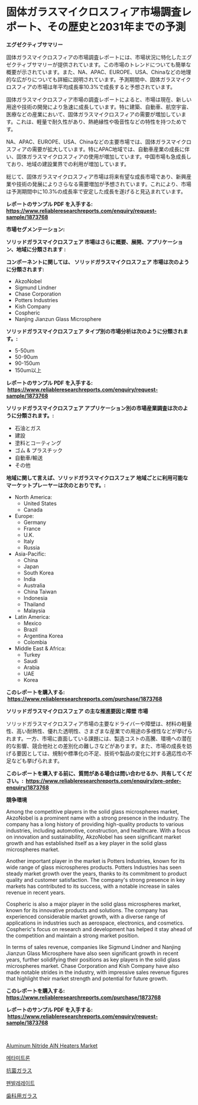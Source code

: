 <p><h1>固体ガラスマイクロスフィア市場調査レポート、その歴史と2031年までの予測</h1></p><p><strong>エグゼクティブサマリー</strong></p>
<p><p>固体ガラスマイクロスフィアの市場調査レポートには、市場状況に特化したエグゼクティブサマリーが提供されています。この市場のトレンドについても簡単な概要が示されています。また、NA、APAC、EUROPE、USA、Chinaなどの地理的な広がりについても詳細に説明されています。予測期間中、固体ガラスマイクロスフィアの市場は年平均成長率10.3%で成長すると予想されています。</p><p>固体ガラスマイクロスフィア市場の調査レポートによると、市場は現在、新しい用途や技術の開発により急速に成長しています。特に建築、自動車、航空宇宙、医療などの産業において、固体ガラスマイクロスフィアの需要が増加しています。これは、軽量で耐久性があり、熱絶縁性や吸音性などの特性を持つためです。</p><p>NA、APAC、EUROPE、USA、Chinaなどの主要市場では、固体ガラスマイクロスフィアの需要が拡大しています。特にAPAC地域では、自動車産業の成長に伴い、固体ガラスマイクロスフィアの使用が増加しています。中国市場も急成長しており、地域の建設業界での利用が増加しています。</p><p>総じて、固体ガラスマイクロスフィア市場は将来有望な成長市場であり、新興産業や技術の発展によりさらなる需要増加が予想されています。これにより、市場は予測期間中に10.3%の成長率で安定した成長を遂げると見込まれています。</p></p>
<p><strong>レポートのサンプル PDF を入手する: <a href="https://www.reliableresearchreports.com/enquiry/request-sample/1873768">https://www.reliableresearchreports.com/enquiry/request-sample/1873768</a></strong></p>
<p><strong>市場セグメンテーション:</strong></p>
<p><strong> ソリッドガラスマイクロスフェア 市場はさらに概要、展開、アプリケーション、地域に分類されます :</strong></p>
<p><strong>コンポーネントに関しては、 ソリッドガラスマイクロスフェア 市場は次のように分類されます: &nbsp;</strong></p>
<p><ul><li>AkzoNobel</li><li>Sigmund Lindner</li><li>Chase Corporation</li><li>Potters Industries</li><li>Kish Company</li><li>Cospheric</li><li>Nanjing Jianzun Glass Microsphere</li></ul></p>
<p><strong> ソリッドガラスマイクロスフェア タイプ別の市場分析は次のように分類されます。:</strong></p>
<p><ul><li>5-50um</li><li>50-90um</li><li>90-150um</li><li>150um以上</li></ul></p>
<p><strong>レポートのサンプル PDF を入手する: &nbsp;<a href="https://www.reliableresearchreports.com/enquiry/request-sample/1873768">https://www.reliableresearchreports.com/enquiry/request-sample/1873768</a></strong></p>
<p><strong> ソリッドガラスマイクロスフェア アプリケーション別の市場産業調査は次のように分類されます。:</strong></p>
<p><ul><li>石油とガス</li><li>建設</li><li>塗料とコーティング</li><li>ゴム & プラスチック</li><li>自動車/輸送</li><li>その他</li></ul></p>
<p><strong>地域に関して言えば、ソリッドガラスマイクロスフェア 地域ごとに利用可能なマーケットプレーヤーは次のとおりです。:</strong></p>
<p><ul>
    <li>
        North America:
        <ul>
            <li>United States</li>
            <li>Canada</li>
        </ul>
    </li>
    <li>
        Europe:
        <ul>
            <li>Germany</li>
            <li>France</li>
            <li>U.K.</li>
            <li>Italy</li>
            <li>Russia</li>
        </ul>
    </li>
    <li>
        Asia-Pacific:
        <ul>
            <li>China</li>
            <li>Japan</li>
            <li>South Korea</li>
            <li>India</li>
            <li>Australia</li>
            <li>China Taiwan</li>
            <li>Indonesia</li>
            <li>Thailand</li>
            <li>Malaysia</li>
        </ul>
    </li>
    <li>
        Latin America:
        <ul>
            <li>Mexico</li>
            <li>Brazil</li>
            <li>Argentina Korea</li>
            <li>Colombia</li>
        </ul>
    </li>
    <li>
        Middle East & Africa:
        <ul>
            <li>Turkey</li>
            <li>Saudi</li>
            <li>Arabia</li>
            <li>UAE</li>
            <li>Korea</li>
        </ul>
    </li>
    </ul></p>
<p><strong>このレポートを購入する: &nbsp;<a href="https://www.reliableresearchreports.com/purchase/1873768">https://www.reliableresearchreports.com/purchase/1873768</a></strong></p>
<p><strong>ソリッドガラスマイクロスフェア の主な推進要因と障壁 市場</strong></p>
<p><p>ソリッドガラスマイクロスフィア市場の主要なドライバーや障壁は、材料の軽量性、高い耐熱性、優れた透明性、さまざまな産業での用途の多様性などが挙げられます。一方、市場に直面している課題には、製造コストの高騰、環境への潜在的な影響、競合他社との差別化の難しさなどがあります。また、市場の成長を妨げる要因としては、規制や標準化の不足、技術や製品の変化に対する適応性の不足なども挙げられます。</p></p>
<p><strong>このレポートを購入する前に、質問がある場合は問い合わせるか、共有してください。:&nbsp; <a href="https://www.reliableresearchreports.com/enquiry/pre-order-enquiry/1873768">https://www.reliableresearchreports.com/enquiry/pre-order-enquiry/1873768</a></strong></p>
<p><strong>競争環境</strong></p>
<p><p>Among the competitive players in the solid glass microspheres market, AkzoNobel is a prominent name with a strong presence in the industry. The company has a long history of providing high-quality products to various industries, including automotive, construction, and healthcare. With a focus on innovation and sustainability, AkzoNobel has seen significant market growth and has established itself as a key player in the solid glass microspheres market.</p><p>Another important player in the market is Potters Industries, known for its wide range of glass microspheres products. Potters Industries has seen steady market growth over the years, thanks to its commitment to product quality and customer satisfaction. The company's strong presence in key markets has contributed to its success, with a notable increase in sales revenue in recent years.</p><p>Cospheric is also a major player in the solid glass microspheres market, known for its innovative products and solutions. The company has experienced considerable market growth, with a diverse range of applications in industries such as aerospace, electronics, and cosmetics. Cospheric's focus on research and development has helped it stay ahead of the competition and maintain a strong market position.</p><p>In terms of sales revenue, companies like Sigmund Lindner and Nanjing Jianzun Glass Microsphere have also seen significant growth in recent years, further solidifying their positions as key players in the solid glass microspheres market. Chase Corporation and Kish Company have also made notable strides in the industry, with impressive sales revenue figures that highlight their market strength and potential for future growth.</p></p>
<p><strong>このレポートを購入する: &nbsp; <a href="https://www.reliableresearchreports.com/purchase/1873768">https://www.reliableresearchreports.com/purchase/1873768</a></strong></p>
<p><strong>レポートのサンプル PDF を入手する: &nbsp;<a href="https://www.reliableresearchreports.com/enquiry/request-sample/1873768">https://www.reliableresearchreports.com/enquiry/request-sample/1873768</a></strong><strong></strong></p>
<p>&nbsp;</p>
<p><p><a href="https://issuu.com/reportprime-2/docs/aluminum-nitride-aln-heaters-market-size-2030.pptx">Aluminum Nitride AlN Heaters Market</a></p><p><a href="https://github.com/vsap75a286l/Market-Research-Report-List-1/blob/main/46406872457.md">메타미트론</a></p><p><a href="https://github.com/joaejkdzgyljvo6/Market-Research-Report-List-1/blob/main/37477112827.md">抗菌ガラス</a></p><p><a href="https://github.com/idcefvhkdut6/Market-Research-Report-List-1/blob/main/75282792458.md">펜발레레이트</a></p><p><a href="https://github.com/ppmazlotr77499/Market-Research-Report-List-1/blob/main/52103112826.md">歯科用ガラス</a></p></p>
